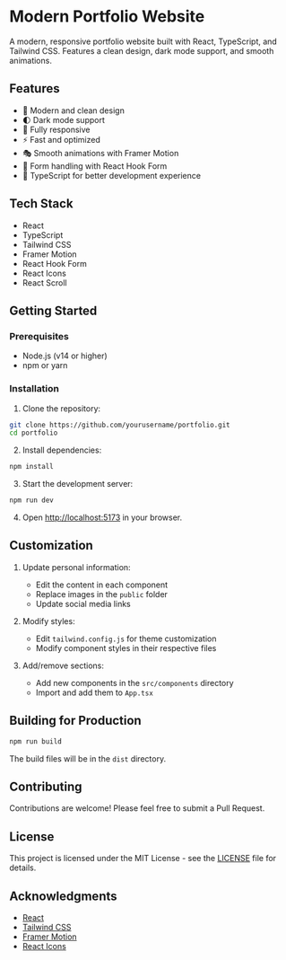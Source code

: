 # Modern Portfolio Website

A modern, responsive portfolio website built with React, TypeScript, and Tailwind CSS. Features a clean design, dark mode support, and smooth animations.

## Features

- 🎨 Modern and clean design
- 🌓 Dark mode support
- 📱 Fully responsive
- ⚡ Fast and optimized
- 🎭 Smooth animations with Framer Motion
- 📝 Form handling with React Hook Form
- 🎯 TypeScript for better development experience

## Tech Stack

- React
- TypeScript
- Tailwind CSS
- Framer Motion
- React Hook Form
- React Icons
- React Scroll

## Getting Started

### Prerequisites

- Node.js (v14 or higher)
- npm or yarn

### Installation

1. Clone the repository:
```bash
git clone https://github.com/yourusername/portfolio.git
cd portfolio
```

2. Install dependencies:
```bash
npm install
```

3. Start the development server:
```bash
npm run dev
```

4. Open [http://localhost:5173](http://localhost:5173) in your browser.

## Customization

1. Update personal information:
   - Edit the content in each component
   - Replace images in the `public` folder
   - Update social media links

2. Modify styles:
   - Edit `tailwind.config.js` for theme customization
   - Modify component styles in their respective files

3. Add/remove sections:
   - Add new components in the `src/components` directory
   - Import and add them to `App.tsx`

## Building for Production

```bash
npm run build
```

The build files will be in the `dist` directory.

## Contributing

Contributions are welcome! Please feel free to submit a Pull Request.

## License

This project is licensed under the MIT License - see the [LICENSE](LICENSE) file for details.

## Acknowledgments

- [React](https://reactjs.org/)
- [Tailwind CSS](https://tailwindcss.com/)
- [Framer Motion](https://www.framer.com/motion/)
- [React Icons](https://react-icons.github.io/react-icons/)
